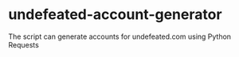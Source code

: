 # undefeated-account-generator
The script can generate accounts for undefeated.com using Python Requests
